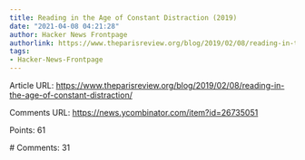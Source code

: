 ```yaml
---
title: Reading in the Age of Constant Distraction (2019)
date: "2021-04-08 04:21:28"
author: Hacker News Frontpage
authorlink: https://www.theparisreview.org/blog/2019/02/08/reading-in-the-age-of-constant-distraction/
tags:
- Hacker-News-Frontpage
---
```


<p>Article URL: <a href="https://www.theparisreview.org/blog/2019/02/08/reading-in-the-age-of-constant-distraction/">https://www.theparisreview.org/blog/2019/02/08/reading-in-the-age-of-constant-distraction/</a></p>
<p>Comments URL: <a href="https://news.ycombinator.com/item?id=26735051">https://news.ycombinator.com/item?id=26735051</a></p>
<p>Points: 61</p>
<p># Comments: 31</p>
